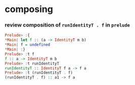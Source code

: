 # composing


### review composition of `runIdentityT . f` in `prelude`

```haskell
Prelude> :{
*Main| let f :: (a -> IdentityT m b)
*Main| f = undefined
*Main| :}
Prelude> :t f
f :: a -> IdentityT m b
Prelude> :t runIdentityT
runIdentityT :: IdentityT f a -> f a
Prelude> :t (runIdentityT . f)
(runIdentityT . f) :: a1 -> f a
```
